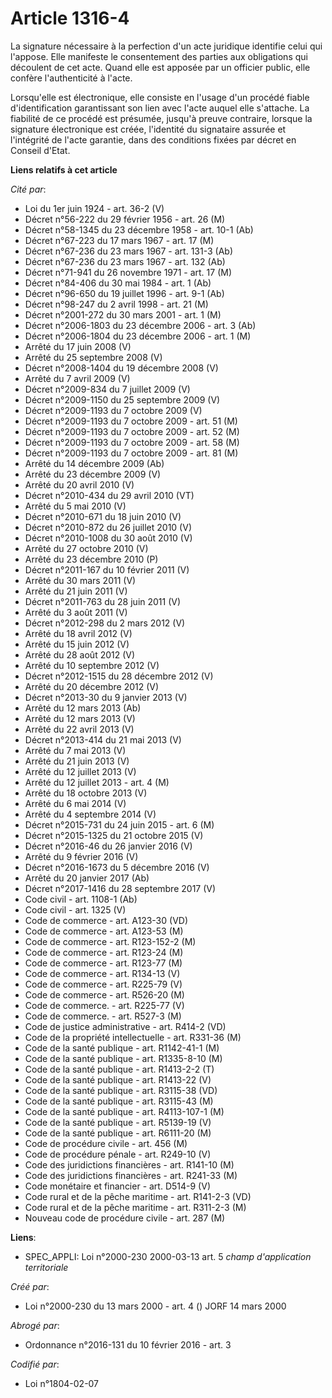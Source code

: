 # Article 1316-4

La signature nécessaire à la perfection d'un acte juridique identifie celui qui l'appose. Elle manifeste le consentement des
parties aux obligations qui découlent de cet acte. Quand elle est apposée par un officier public, elle confère l'authenticité
à l'acte.

Lorsqu'elle est électronique, elle consiste en l'usage d'un procédé fiable d'identification garantissant son lien avec l'acte
auquel elle s'attache. La fiabilité de ce procédé est présumée, jusqu'à preuve contraire, lorsque la signature électronique
est créée, l'identité du signataire assurée et l'intégrité de l'acte garantie, dans des conditions fixées par décret en
Conseil d'Etat.

**Liens relatifs à cet article**

_Cité par_:

  - Loi du 1er juin 1924 - art. 36-2 (V)
  - Décret n°56-222 du 29 février 1956 - art. 26 (M)
  - Décret n°58-1345 du 23 décembre 1958 - art. 10-1 (Ab)
  - Décret n°67-223 du 17 mars 1967 - art. 17 (M)
  - Décret n°67-236 du 23 mars 1967 - art. 131-3 (Ab)
  - Décret n°67-236 du 23 mars 1967 - art. 132 (Ab)
  - Décret n°71-941 du 26 novembre 1971 - art. 17 (M)
  - Décret n°84-406 du 30 mai 1984 - art. 1 (Ab)
  - Décret n°96-650 du 19 juillet 1996 - art. 9-1 (Ab)
  - Décret n°98-247 du 2 avril 1998 - art. 21 (M)
  - Décret n°2001-272 du 30 mars 2001 - art. 1 (M)
  - Décret n°2006-1803 du 23 décembre 2006 - art. 3 (Ab)
  - Décret n°2006-1804 du 23 décembre 2006 - art. 1 (M)
  - Arrêté du 17 juin 2008 (V)
  - Arrêté du 25 septembre 2008 (V)
  - Décret n°2008-1404 du 19 décembre 2008 (V)
  - Arrêté du 7 avril 2009 (V)
  - Décret n°2009-834 du 7 juillet 2009 (V)
  - Décret n°2009-1150 du 25 septembre 2009 (V)
  - Décret n°2009-1193 du 7 octobre 2009 (V)
  - Décret n°2009-1193 du 7 octobre 2009 - art. 51 (M)
  - Décret n°2009-1193 du 7 octobre 2009 - art. 52 (M)
  - Décret n°2009-1193 du 7 octobre 2009 - art. 58 (M)
  - Décret n°2009-1193 du 7 octobre 2009 - art. 81 (M)
  - Arrêté du 14 décembre 2009 (Ab)
  - Arrêté du 23 décembre 2009 (V)
  - Arrêté du 20 avril 2010 (V)
  - Décret n°2010-434 du 29 avril 2010 (VT)
  - Arrêté du 5 mai 2010 (V)
  - Décret n°2010-671 du 18 juin 2010 (V)
  - Décret n°2010-872 du 26 juillet 2010 (V)
  - Décret n°2010-1008 du 30 août 2010 (V)
  - Arrêté du 27 octobre 2010 (V)
  - Arrêté du 23 décembre 2010 (P)
  - Décret n°2011-167 du 10 février 2011 (V)
  - Arrêté du 30 mars 2011 (V)
  - Arrêté du 21 juin 2011 (V)
  - Décret n°2011-763 du 28 juin 2011 (V)
  - Arrêté du 3 août 2011 (V)
  - Décret n°2012-298 du 2 mars 2012 (V)
  - Arrêté du 18 avril 2012 (V)
  - Arrêté du 15 juin 2012 (V)
  - Arrêté du 28 août 2012 (V)
  - Arrêté du 10 septembre 2012 (V)
  - Décret n°2012-1515 du 28 décembre 2012 (V)
  - Arrêté du 20 décembre 2012 (V)
  - Décret n°2013-30 du 9 janvier 2013 (V)
  - Arrêté du 12 mars 2013 (Ab)
  - Arrêté du 12 mars 2013 (V)
  - Arrêté du 22 avril 2013 (V)
  - Décret n°2013-414 du 21 mai 2013 (V)
  - Arrêté du 7 mai 2013 (V)
  - Arrêté du 21 juin 2013 (V)
  - Arrêté du 12 juillet 2013 (V)
  - Arrêté du 12 juillet 2013 - art. 4 (M)
  - Arrêté du 18 octobre 2013 (V)
  - Arrêté du 6 mai 2014 (V)
  - Arrêté du 4 septembre 2014 (V)
  - Décret n°2015-731 du 24 juin 2015 - art. 6 (M)
  - Décret n°2015-1325 du 21 octobre 2015 (V)
  - Décret n°2016-46 du 26 janvier 2016 (V)
  - Arrêté du 9 février 2016 (V)
  - Décret n°2016-1673 du 5 décembre 2016 (V)
  - Arrêté du 20 janvier 2017 (Ab)
  - Décret n°2017-1416 du 28 septembre 2017 (V)
  - Code civil - art. 1108-1 (Ab)
  - Code civil - art. 1325 (V)
  - Code de commerce - art. A123-30 (VD)
  - Code de commerce - art. A123-53 (M)
  - Code de commerce - art. R123-152-2 (M)
  - Code de commerce - art. R123-24 (M)
  - Code de commerce - art. R123-77 (M)
  - Code de commerce - art. R134-13 (V)
  - Code de commerce - art. R225-79 (V)
  - Code de commerce - art. R526-20 (M)
  - Code de commerce. - art. R225-77 (V)
  - Code de commerce. - art. R527-3 (M)
  - Code de justice administrative - art. R414-2 (VD)
  - Code de la propriété intellectuelle - art. R331-36 (M)
  - Code de la santé publique - art. R1142-41-1 (M)
  - Code de la santé publique - art. R1335-8-10 (M)
  - Code de la santé publique - art. R1413-2-2 (T)
  - Code de la santé publique - art. R1413-22 (V)
  - Code de la santé publique - art. R3115-38 (VD)
  - Code de la santé publique - art. R3115-43 (M)
  - Code de la santé publique - art. R4113-107-1 (M)
  - Code de la santé publique - art. R5139-19 (V)
  - Code de la santé publique - art. R6111-20 (M)
  - Code de procédure civile - art. 456 (M)
  - Code de procédure pénale - art. R249-10 (V)
  - Code des juridictions financières - art. R141-10 (M)
  - Code des juridictions financières - art. R241-33 (M)
  - Code monétaire et financier - art. D514-9 (V)
  - Code rural et de la pêche maritime - art. R141-2-3 (VD)
  - Code rural et de la pêche maritime - art. R311-2-3 (M)
  - Nouveau code de procédure civile - art. 287 (M)

**Liens**:

  - SPEC_APPLI: Loi n°2000-230 2000-03-13 art. 5 *champ d'application territoriale*

_Créé par_:

  - Loi n°2000-230 du 13 mars 2000 - art. 4 () JORF 14 mars 2000

_Abrogé par_:

  - Ordonnance n°2016-131 du 10 février 2016 - art. 3

_Codifié par_:

  - Loi n°1804-02-07
